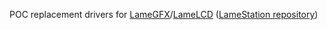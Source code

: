 POC replacement drivers for [LameGFX](src/coreGFX.spin)/[LameLCD](src/coreView.spin) ([LameStation repository](https://github.com/konimaru/lamestation-sdk))
